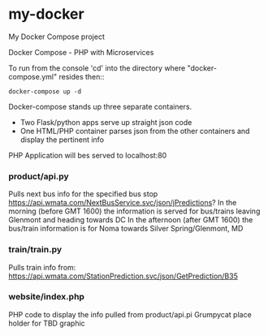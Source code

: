# my-docker
My Docker Compose project

Docker Compose - PHP with Microservices

To run from the console 'cd' into the directory where "docker-compose.yml" resides then::
```
docker-compose up -d
```
Docker-compose stands up three separate containers. 
* Two Flask/python apps serve up straight json code
* One HTML/PHP container parses json from the other containers and display the pertinent info

PHP Application will bes served to localhost:80

### product/api.py
Pulls next bus info for the specified bus stop
https://api.wmata.com/NextBusService.svc/json/jPredictions?
In the morning (before GMT 1600) the information is served for bus/trains leaving Glenmont and heading towards DC
In the afternoon (after GMT 1600) the bus/train information is for Noma towards Silver Spring/Glenmont, MD

### train/train.py
Pulls train info from: https://api.wmata.com/StationPrediction.svc/json/GetPrediction/B35

### website/index.php
PHP code to display the info pulled from product/api.pi
Grumpycat place holder for TBD graphic
